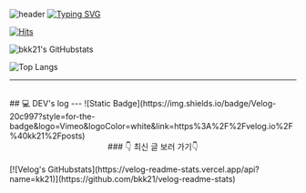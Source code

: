 ![header](https://capsule-render.vercel.app/api?type=Waving&color=6994CDEE)
[![Typing SVG](https://readme-typing-svg.demolab.com?font=Alkatra&weight=500&size=45&duration=3500&pause=3&color=000&center=true&vCenter=false&multiline=true&repeat=true&width=1000&&&fontAlignY=20&height=100&lines=Welcome+to+kk21's+GitHub!%20%20👋)](https://git.io/typing-svg)

[![Hits](https://hits.seeyoufarm.com/api/count/incr/badge.svg?url=https%3A%2F%2Fgithub.com%2Fbkk21&count_bg=%239ED0FF&title_bg=%23555555&icon=reactos.svg&icon_color=%239ED0FF&title=Github&edge_flat=false)](https://hits.seeyoufarm.com)

![bkk21's GitHubstats](https://github-readme-stats.vercel.app/api?username=bkk21&show_icons=true&bg_color=fff)

![Top Langs](https://github-readme-stats.vercel.app/api/top-langs/?username=bkk21&layout=compact)

---
<br>
## 💻 DEV's log 
---
![Static Badge](https://img.shields.io/badge/Velog-20c997?style=for-the-badge&logo=Vimeo&logoColor=white&link=https%3A%2F%2Fvelog.io%2F%40kk21%2Fposts)
<br>
<center> ### 👇 최신 글 보러 가기👇 </center>
<br>
 [![Velog's GitHubstats](https://velog-readme-stats.vercel.app/api?name=kk21)](https://github.com/bkk21/velog-readme-stats)


